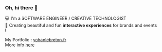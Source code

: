 
### Oh, hi there 👋

💻 I'm a SOFTWARE ENGINEER / CREATIVE TECHNOLOGIST  
💪 Creating beautiful and fun **interactive experiences** for brands and events !  

My Portfolio : [yohanlebreton.fr](https://yohanlebreton.fr)  
More info [here](https://www.notion.so/Yohan-Le-Breton-a8df3fc50b994062b24f32bb4b43ea2c)  

<!--
💬 I Speak English, French, Javascript, React, C#, and a bit of Java and Spanish too !  

📌 Currently living in **Paris**  



Tech & Languages I love : **Javascript, React, Unity, C#**  
Tech & Languages I have experience with : **Unreal Engine, AR, VR, Leap Motion, Kinect...**  
</p>

My Portfolio : [yohanlebreton.fr](https://yohanlebreton.fr)  
My Linkedin : [linkedin.com/in/yohanlb](https://www.linkedin.com/in/yohanlb/)  

<!--
My Resume : [Download](https://yohanlebreton.fr/cv/CV_FR.pdf)  
-->

<!--
**yohanlb/yohanlb** is a ✨ _special_ ✨ repository because its `README.md` (this file) appears on your GitHub profile.

Here are some ideas to get you started:

- 🔭 I’m currently working on ...
- 🌱 I’m currently learning ...
- 👯 I’m looking to collaborate on ...
- 🤔 I’m looking for help with ...
- 💬 Ask me about ...
- 📫 How to reach me: ...
- 😄 Pronouns: ...
- ⚡ Fun fact: ...
-->
